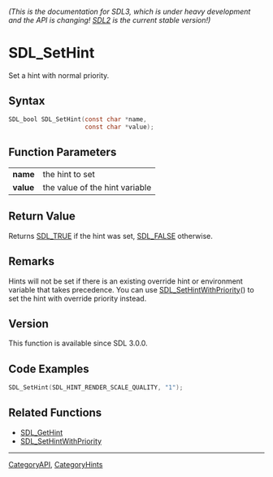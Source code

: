 ###### (This is the documentation for SDL3, which is under heavy development and the API is changing! [SDL2](https://wiki.libsdl.org/SDL2/) is the current stable version!)
# SDL_SetHint

Set a hint with normal priority.

## Syntax

```c
SDL_bool SDL_SetHint(const char *name,
                     const char *value);

```

## Function Parameters

|               |                                |
| ------------- | ------------------------------ |
| **name**      | the hint to set                |
| **value**     | the value of the hint variable |

## Return Value

Returns [SDL_TRUE](SDL_TRUE) if the hint was set, [SDL_FALSE](SDL_FALSE)
otherwise.

## Remarks

Hints will not be set if there is an existing override hint or environment
variable that takes precedence. You can use
[SDL_SetHintWithPriority](SDL_SetHintWithPriority)() to set the hint with
override priority instead.

## Version

This function is available since SDL 3.0.0.

## Code Examples

```c++
SDL_SetHint(SDL_HINT_RENDER_SCALE_QUALITY, "1");
```

## Related Functions

* [SDL_GetHint](SDL_GetHint)
* [SDL_SetHintWithPriority](SDL_SetHintWithPriority)

----
[CategoryAPI](CategoryAPI), [CategoryHints](CategoryHints)


